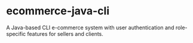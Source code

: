 # ecommerce-java-cli
A Java-based CLI e-commerce system with user authentication and role-specific features for sellers and clients.
